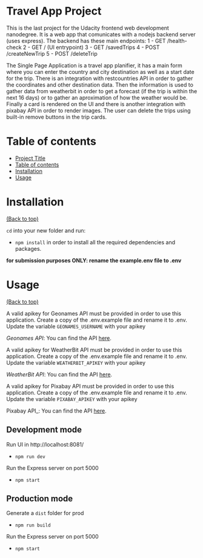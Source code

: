 <!-- Add banner here -->

# Travel App Project

This is the last project for the Udacity frontend web development nanodegree.
It is a web app that comunicates with a nodejs backend server (uses express).
The backend has these main endpoints:
1 - GET /health-check
2 - GET / (UI entrypoint)
3 - GET /savedTrips
4 - POST /createNewTrip
5 - POST /deleteTrip

The Single Page Application is a travel app planifier, it has a main form where you can enter the country and city destination as well as a start date for the trip.
There is an integration with restcountries API in order to gather the coordinates and other destination data. Then the information is used to gather data from weatherbit in order to get a forecast (if the trip is within the next 16 days) or to gather an aproximation of how the weather would be.
Finally a card is rendered on the UI and there is another integration with pixabay API in order to render images.
The user can delete the trips using built-in remove buttons in the trip cards.

# Table of contents

- [Project Title](#travel-app-project)
- [Table of contents](#table-of-contents)
- [Installation](#installation)
- [Usage](#usage)

# Installation

[(Back to top)](#table-of-contents)

`cd` into your new folder and run:

- `npm install`
  in order to install all the required dependencies and packages.

**for submission purposes ONLY: rename the example.env file to .env**

# Usage

[(Back to top)](#table-of-contents)

A valid apikey for Geonames API must be provided in order to use this application.
Create a copy of the .env.example file and rename it to .env. Update the variable `GEONAMES_USERNAME` with your apikey

_Geonames API_: You can find the API [here](http://www.geonames.org/).

A valid apikey for WeatherBit API must be provided in order to use this application.
Create a copy of the .env.example file and rename it to .env. Update the variable `WEATHERBIT_APIKEY` with your apikey

_WeatherBit API_: You can find the API [here](https://www.weatherbit.io/api).

A valid apikey for Pixabay API must be provided in order to use this application.
Create a copy of the .env.example file and rename it to .env. Update the variable `PIXABAY_APIKEY` with your apikey

Pixabay API\_: You can find the API [here](https://pixabay.com/api/docs/).

## Development mode

Run UI in http://localhost:8081/

- `npm run dev`

Run the Express server on port 5000

- `npm start`

## Production mode

Generate a `dist` folder for prod

- `npm run build`

Run the Express server on port 5000

- `npm start`
